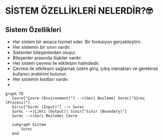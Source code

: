 # SİSTEM ÖZELLİKLERİ NELERDİR?🤓

## Sistem Özellikleri 
- Her sistem bir amaca hizmet eder. Bir fonksiyon gerçekleştirir.
- Her sistemin bir sınırı vardır.
- Sistemler bileşenlerden oluşur.
- Bileşenler arasında ilişkiler vardır.
- Her sistem çevresi ile etkileşim halindedir.
- Çevresi ile etkileşim sağlamak üzere giriş, çıkış olanakları ve gerekirse kullanıcı arabirimi bulunur.
- Her sistemin kısıtları vardır.
- 
 ```mermaid
graph TD
    Cevre["Çevre (Environment)"] -->|Geri Besleme| Surec["Süreç (Process)"]
    Giris["Girdi (Input)"] --> Surec
    Surec -->|Çıktı (Output)| Sinir["Sınır (Boundary)"]
    Surec -->|Geri Besleme| Cevre
    
    subgraph Sistem
        Surec
    end
